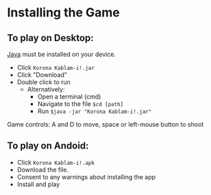 # Installing the Game
## To play on **Desktop**:
[Java](https://www.java.com/ES/download/) must be installed on your device.
* Click `Korona Kablam-i!.jar`
* Click "Download"
* Double click to run
   * Alternatively:
      * Open a terminal (cmd)
      * Navigate to the file `$cd [path]`
      * Run `$java -jar "Korona Kablam-i!.jar"`
      
Game controls: A and D to move, space or left-mouse button to shoot

## To play on Andoid:
* Click `Korona Kablam-i!.apk`
* Download the file.
* Consent to any warnings about installing the app
* Install and play
